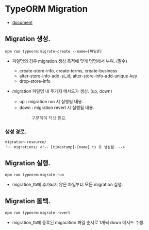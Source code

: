 # TypeORM Migration

- [document](https://typeorm.io/migrations)

## Migration 생성.

```
npm run typeorm:migrate-create --name=[파일명]
```

- 파일명의 경우 migration 생성 목적에 맞게 명명해서 부여. (필수)

  - create-store-info, create-terms, create-business
  - alter-store-info-add-si_id, alter-store-info-add-unique-key
  - drop-store-info

- migration 파일명 내 두가지 메서드가 생성. (up, down)
  - up : migration run 시 실행될 내용.
  - down : migration revert 시 실행될 내용.
    > 구분하여 작성 필요.

### 생성 경로.

```
migration-resource/
└── migrations/ <!-- [timestamp]-[name].ts 로 생성됨. -->
```

## Migration 실행.

```
npm run typeorm:migrate-run
```

- migration_tb에 추가되지 않은 파일부터 모든 migration 실행.

## Migration 롤백.

```
npm run typeorm:migrate-revert
```

- migration_tb에 등록된 migaration 파일 순서로 1개씩 down 메서드 수행.
